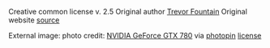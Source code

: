 Creative common license v. 2.5
Original author [Trevor Fountain](http://texasexpat.net/whois)
Original website [source](http://github.com/doches/probmodels)

External image:
photo credit: [NVIDIA GeForce GTX 780](http://www.flickr.com/photos/83620044@N06/8800591670) via [photopin](http://photopin.com) [license](https://creativecommons.org/licenses/by/2.0/)